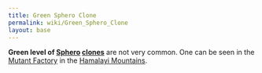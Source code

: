 ```yaml
---
title: Green Sphero Clone
permalink: wiki/Green_Sphero_Clone
layout: base
---
```


**Green level of [Sphero](Sphero "wikilink")
[clones](clone "wikilink")** are not very common. One can be seen in the
[Mutant Factory](Mutant_Factory "wikilink") in the [Hamalayi
Mountains](Hamalayi_Mountains "wikilink").
